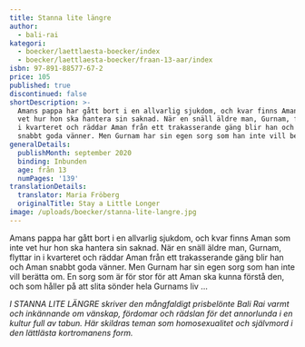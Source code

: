 ```yaml
---
title: Stanna lite längre
author:
  - bali-rai
kategori:
  - boecker/laettlaesta-boecker/index
  - boecker/laettlaesta-boecker/fraan-13-aar/index
isbn: 97-891-88577-67-2
price: 105
published: true
discontinued: false
shortDescription: >-
  Amans pappa har gått bort i en allvarlig sjukdom, och kvar finns Aman som inte
  vet hur hon ska hantera sin saknad. När en snäll äldre man, Gurnam, flyttar in
  i kvarteret och räddar Aman från ett trakasserande gäng blir han och Aman
  snabbt goda vänner. Men Gurnam har sin egen sorg som han inte vill berätta om.
generalDetails:
  publishMonth: september 2020
  binding: Inbunden
  age: från 13
  numPages: '139'
translationDetails:
  translator: Maria Fröberg
  originalTitle: Stay a Little Longer
image: /uploads/boecker/stanna-lite-langre.jpg
---
```

Amans pappa har gått bort i en allvarlig sjukdom, och kvar finns Aman som inte vet hur hon ska hantera sin saknad. När en snäll äldre man, Gurnam, flyttar in i kvarteret och räddar Aman från ett trakasserande gäng blir han och Aman snabbt goda vänner. Men Gurnam har sin egen sorg som han inte vill berätta om. En sorg som är för stor för att Aman ska kunna förstå den, och som håller på att slita sönder hela Gurnams liv ...

_I STANNA LITE LÄNGRE skriver den mångfaldigt prisbelönte Bali Rai varmt och inkännande om vänskap, fördomar och rädslan för det annorlunda i en kultur full av tabun. Här skildras teman som homosexualitet och självmord i den lättlästa kortromanens form._
